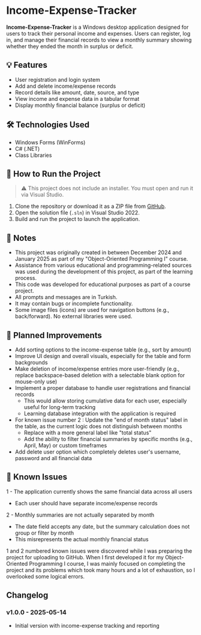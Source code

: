 # Income-Expense-Tracker

**Income-Expense-Tracker** is a Windows desktop application designed for users to track their personal income and expenses. Users can register, log in, and manage their financial records to view a monthly summary showing whether they ended the month in surplus or deficit.

## 💡 Features

- User registration and login system
- Add and delete income/expense records
- Record details like amount, date, source, and type
- View income and expense data in a tabular format
- Display monthly financial balance (surplus or deficit)

## 🛠️ Technologies Used

- Windows Forms (WinForms)
- C# (.NET)
- Class Libraries

## 🚀 How to Run the Project

> ⚠️ This project does not include an installer. You must open and run it via Visual Studio.

1. Clone the repository or download it as a ZIP file from [GitHub](https://github.com/Cosmosprey/Income-Expense-Tracker).
2. Open the solution file (`.sln`) in Visual Studio 2022.
3. Build and run the project to launch the application.

## 📌 Notes

- This project was originally created in between December 2024 and January 2025 as part of my "Object-Oriented Programming I" course.
- Assistance from various educational and programming-related sources was used during the development of this project, as part of the learning process.
- This code was developed for educational purposes as part of a course project.
- All prompts and messages are in Turkish.
- It may contain bugs or incomplete functionality.
- Some image files (icons) are used for navigation buttons (e.g., back/forward). No external libraries were used.


## 🔧 Planned Improvements

* Add sorting options to the income-expense table (e.g., sort by amount)
* Improve UI design and overall visuals, especially for the table and form backgrounds
* Make deletion of income/expense entries more user-friendly (e.g., replace backspace-based deletion with a selectable blank option for mouse-only use)
* Implement a proper database to handle user registrations and financial records
  * This would allow storing cumulative data for each user, especially useful for long-term tracking
  * Learning database integration with the application is required
* For known issue number 2 : Update the "end of month status" label in the table, as the current logic does not distinguish between months
  * Replace with a more general label like "total status"
  * Add the ability to filter financial summaries by specific months (e.g., April, May) or custom timeframes
* Add delete user option which completely deletes user's username, password and all financial data
## 🐞 Known Issues

1 - The application currently shows the same financial data across all users

  * Each user should have separate income/expense records

2 - Monthly summaries are not actually separated by month

  * The date field accepts any date, but the summary calculation does not group or filter by month
  * This misrepresents the actual monthly financial status

1 and 2 numbered known issues were discovered while I was preparing the project for uploading to GitHub.
When I first developed it for my Object-Oriented Programming I course, I was mainly focused on completing the project and its problems which took many hours and a lot of exhaustion, so I overlooked some logical errors.

## Changelog

### v1.0.0 - 2025-05-14
- Initial version with income-expense tracking and reporting

